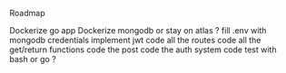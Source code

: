 
Roadmap

Dockerize go app
Dockerize mongodb or stay on atlas ?
fill .env with mongodb credentials
implement jwt
code all the routes
code all the get/return functions
code the post
code the auth system
code test with bash or go ?
